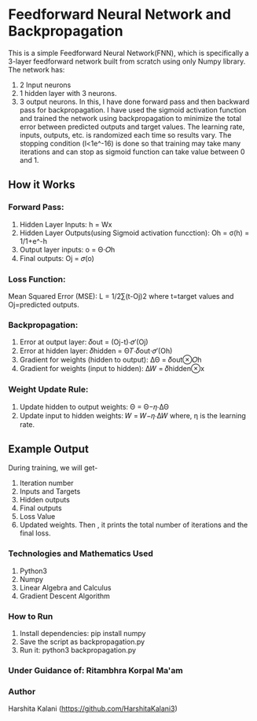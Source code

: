 # Feedforward Neural Network and Backpropagation
This is a simple Feedforward Neural Network(FNN), which is specifically a 3-layer feedforward network built from scratch using only Numpy library. The network has:
1. 2 Input neurons
2. 1 hidden layer with 3 neurons.
3. 3 output neurons.
In this, I have done forward pass and then backward pass for backpropagation. I have used the sigmoid activation function and trained the network using backpropagation to minimize the total error between predicted outputs and target values. The learning rate, inputs, outputs, etc. is randomized each time so results vary. The stopping condition (l<1e^-16) is done so that training may take many iterations and can stop as sigmoid function can take value between 0 and 1.
## How it Works
### Forward Pass:
1. Hidden Layer Inputs: h = Wx
2. Hidden Layer Outputs(using Sigmoid activation funcction): Oh = σ(h) = 1/1+e^-h
3. Output layer inputs: o = Θ⋅𝑂h
4. Final outputs: Oj = 𝜎(o)
### Loss Function: 
Mean Squared Error (MSE): L = 1/2∑(t-Oj)2 where t=target values and Oj=predicted outputs.
### Backpropagation:
1. Error at output layer: 𝛿out = (Oj-t)⋅𝜎′(Oj)
2. Error at hidden layer: 𝛿hidden = Θ𝑇⋅𝛿out⋅𝜎′(Oh)
3. Gradient for weights (hidden to output): ΔΘ = 𝛿out⊗𝑂h
4. Gradient for weights (input to hidden): Δ𝑊 = 𝛿hidden⊗x
### Weight Update Rule:
1. Update hidden to output weights: Θ = Θ−𝜂⋅ΔΘ
2. Update input to hidden weights: 𝑊 = 𝑊−𝜂⋅Δ𝑊 where, η is the learning rate.
## Example Output
During training, we will get-
1. Iteration number
2. Inputs and Targets
3. Hidden outputs
4. Final outputs
5. Loss Value
6. Updated weights.
Then , it prints the total number of iterations and the final loss.
### Technologies and  Mathematics Used
1. Python3
2. Numpy
3. Linear Algebra and Calculus
4. Gradient Descent Algorithm
### How to Run
1. Install dependencies: pip install numpy
2. Save the script as backpropagation.py
3. Run it: python3 backpropagation.py
### Under Guidance of: Ritambhra Korpal Ma'am
### Author
Harshita Kalani (https://github.com/HarshitaKalani3)
